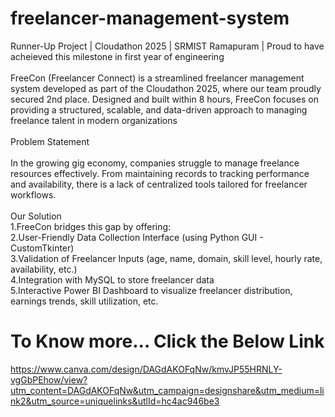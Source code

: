 # freelancer-management-system
Runner-Up Project | Cloudathon 2025 | SRMIST Ramapuram | Proud to have acheieved this milestone in first year of engineering
<br><br>
FreeCon (Freelancer Connect) is a streamlined freelancer management system developed as part of the Cloudathon 2025, where our team proudly secured 2nd place. Designed and built within 8 hours, FreeCon focuses on providing a structured, scalable, and data-driven approach to managing freelance talent in modern organizations
<br><br>
Problem Statement
<br><br>
In the growing gig economy, companies struggle to manage freelance resources effectively. From maintaining records to tracking performance and availability, there is a lack of centralized tools tailored for freelancer workflows.
<br><br>
Our Solution
<br>
1.FreeCon bridges this gap by offering:
<br>
2.User-Friendly Data Collection Interface (using Python GUI - CustomTkinter)
<br>
3.Validation of Freelancer Inputs (age, name, domain, skill level, hourly rate, availability, etc.)
<br>
4.Integration with MySQL to store freelancer data
<br>
5.Interactive Power BI Dashboard to visualize freelancer distribution, earnings trends, skill utilization, etc.
<br>
# To Know more... Click the Below Link
https://www.canva.com/design/DAGdAKOFqNw/kmvJP55HRNLY-vgGbPEhow/view?utm_content=DAGdAKOFqNw&utm_campaign=designshare&utm_medium=link2&utm_source=uniquelinks&utlId=hc4ac946be3
